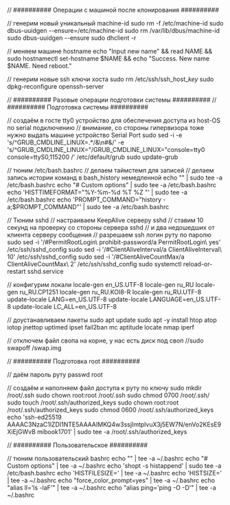 // ########## Операции с машиной после клонирования ##########

// генерим новый уникальный machine-id
sudo rm -f /etc/machine-id
sudo dbus-uuidgen --ensure=/etc/machine-id
sudo rm /var/lib/dbus/machine-id
sudo dbus-uuidgen --ensure
sudo dhclient -r

// меняем машине hostname
echo "Input new name" && read NAME && sudo hostnamectl set-hostname $NAME && echo "Success. New name $NAME. Need reboot."

// генерим новые ssh ключи хоста
sudo rm /etc/ssh/ssh_host_*key*
sudo dpkg-reconfigure openssh-server

// ########## Разовые операции подготовки системы ##########
// ########## Подготовка системы ##########

// создаём в госте tty0 устройство для обеспечения доступа из host-OS по serial подключению
// внимание, со стороны гипервизора тоже нужно выдать машине устройство Serial Port
sudo sed -i -e 's/^GRUB_CMDLINE_LINUX=.*/&\n#&/' -e 's/^GRUB_CMDLINE_LINUX="/GRUB_CMDLINE_LINUX="console=tty0 console=ttyS0,115200 /' /etc/default/grub
sudo update-grub

// тюним /etc/bash.bashrc
// делаем таймстемп для записей
// делаем запись истории команд в bash_history немедленной
echo "" | sudo tee -a /etc/bash.bashrc
echo "# Custom options" | sudo tee -a /etc/bash.bashrc
echo 'HISTTIMEFORMAT="%Y-%m-%d %T %Z "' | sudo tee -a /etc/bash.bashrc
echo 'PROMPT_COMMAND="history -a;$PROMPT_COMMAND"' | sudo tee -a /etc/bash.bashrc

// Тюним sshd
// настраиваем KeepAlive серверу sshd
// ставим 10 секунд на проверку со стороны сервера sshd
// и два недошедших от клиента серверу сообщения
// разрешаем ssh логин руту по паролю
sudo sed -i '/\#PermitRootLogin\ prohibit-password/a PermitRootLogin\ yes' /etc/ssh/sshd_config
sudo sed -i '/\#ClientAliveInterval/a ClientAliveInterval\ 10' /etc/ssh/sshd_config
sudo sed -i '/\#ClientAliveCountMax/a ClientAliveCountMax\ 2' /etc/ssh/sshd_config
sudo systemctl reload-or-restart sshd.service

// конфигурим локали
locale-gen en_US.UTF-8
locale-gen ru_RU
locale-gen ru_RU.CP1251
locale-gen ru_RU.KOI8-R
locale-gen ru_RU.UTF-8
update-locale LANG=en_US.UTF-8
update-locale LANGUAGE=en_US.UTF-8
update-locale LC_ALL=en_US.UTF-8

// доустанавливаем пакеты
sudo apt update
sudo apt -y install htop atop iotop jnettop uptimed ipset fail2ban mc aptitude locate nmap iperf

// отключем файл свопа на корне, у нас есть диск под своп
//sudo swapoff /swap.img

// ########## Подготовка root ##########

// даём пароль руту
passwd root

// создаём и наполняем файл доступа к руту по ключу
sudo mkdir /root/.ssh
sudo chown root:root /root/.ssh
sudo chmod 0700 /root/.ssh/
sudo touch /root/.ssh/authorized_keys
sudo chown root:root /root/.ssh/authorized_keys
sudo chmod 0600 /root/.ssh/authorized_keys
echo 'ssh-ed25519 AAAAC3NzaC1lZDI1NTE5AAAAIMKQ4w3ssjImtplvuX3j5EW7N/enVo2KEsE9XiEjGWvB mibook1701' | sudo tee -a /root/.ssh/authorized_keys

// ########## Пользовательское ##########

// тюним пользовательский bashrc
echo "" | tee -a ~/.bashrc
echo "# Custom options" | tee -a ~/.bashrc
echo 'shopt -s histappend' | sudo tee -a /etc/bash.bashrc
echo 'HISTFILESIZE=' | tee -a ~/.bashrc
echo 'HISTSIZE=' | tee -a ~/.bashrc
echo "force_color_prompt=yes" | tee -a ~/.bashrc
echo "alias ll='ls -laF'" | tee -a ~/.bashrc
echo "alias ping='ping -O -D'" | tee -a ~/.bashrc
